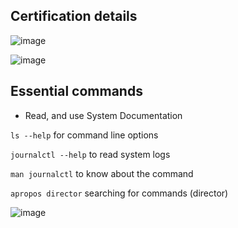## Certification details 

![image](https://user-images.githubusercontent.com/71001536/165460931-6d42e56b-ba69-4984-8eae-2182e351c32f.png)

![image](https://user-images.githubusercontent.com/71001536/165462348-ce2101b8-ff58-4a49-aedc-0c26b47f69c8.png)

## Essential commands 

* Read, and use System Documentation

`ls --help` for command line options 

`journalctl --help` to read system logs 

`man journalctl` to know about the command 

`apropos director` searching for commands (director)

![image](https://user-images.githubusercontent.com/71001536/165473076-fa156b66-8b3e-48e9-b03e-65cfa40541f2.png)








